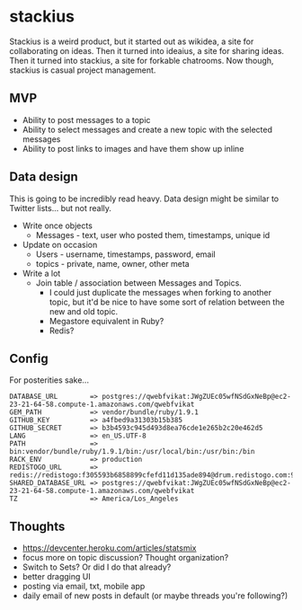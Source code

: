 # stackius

Stackius is a weird product, but it started out as wikidea, a site for collaborating on ideas. Then it turned into ideaius, a site for sharing ideas. Then it turned into stackius, a site for forkable chatrooms. Now though, stackius is casual project management.

## MVP

 * Ability to post messages to a topic
 * Ability to select messages and create a new topic with the selected messages
 * Ability to post links to images and have them show up inline

## Data design

This is going to be incredibly read heavy. Data design might be similar to Twitter lists... but not really.

  * Write once objects
    * Messages - text, user who posted them, timestamps, unique id
  * Update on occasion
    * Users - username, timestamps, password, email
    * topics - private, name, owner, other meta
  * Write a lot
    * Join table / association between Messages and Topics.
      * I could just duplicate the messages when forking to another topic, but it'd be nice to have some sort of relation between the new and old topic.
      * Megastore equivalent in Ruby?
      * Redis?


## Config

 For posterities sake...

    DATABASE_URL        => postgres://qwebfvikat:JWgZUEc05wfNSdGxNeBp@ec2-23-21-64-58.compute-1.amazonaws.com/qwebfvikat
    GEM_PATH            => vendor/bundle/ruby/1.9.1
    GITHUB_KEY          => a4fbed9a31303b15b385
    GITHUB_SECRET       => b3b4593c945d493d8ea76cde1e265b2c20e462d5
    LANG                => en_US.UTF-8
    PATH                => bin:vendor/bundle/ruby/1.9.1/bin:/usr/local/bin:/usr/bin:/bin
    RACK_ENV            => production
    REDISTOGO_URL       => redis://redistogo:f305593b6858899cfefd11d135ade894@drum.redistogo.com:9236/
    SHARED_DATABASE_URL => postgres://qwebfvikat:JWgZUEc05wfNSdGxNeBp@ec2-23-21-64-58.compute-1.amazonaws.com/qwebfvikat
    TZ                  => America/Los_Angeles

## Thoughts

 * <https://devcenter.heroku.com/articles/statsmix>
 * focus more on topic discussion? Thought organization?
 * Switch to Sets? Or did I do that already?
 * better dragging UI
 * posting via email, txt, mobile app
 * daily email of new posts in default (or maybe threads you're following?)


